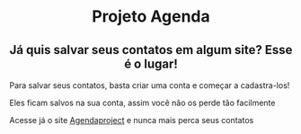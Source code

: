 <h1 align="center">Projeto Agenda</h1>
<h2 align="center">Já quis salvar seus contatos em algum site? Esse é o lugar!</h2>
<p>Para salvar seus contatos, basta criar uma conta e começar a cadastra-los!</p>
<p>Eles ficam salvos na sua conta, assim você não os perde tão facilmente</p>


<p>Acesse já o site <a href="https://agendaproject.vercel.app" target="_blank">Agendaproject</a> e nunca mais perca seus contatos</p>
